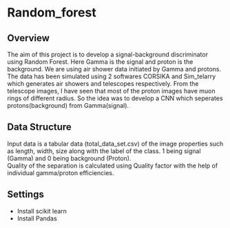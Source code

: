 # Random_forest
## __Overview__
The aim of this project is to develop a signal-background discriminator using Random Forest. Here Gamma is the signal and proton is the background. We are using air shower data initiated by Gamma and protons. The data has been simulated using 2 softwares CORSIKA and Sim_telarry which generates air showers and telescopes respectively. From the telescope images, I have seen that most of the proton images have muon rings of different radius. So the idea was to develop a CNN which seperates protons(background) from Gamma(signal).
## __Data Structure__
Input data is a tabular data (total_data_set.csv) of the image properties such as length, width, size along with the label of the class. 1 being signal (Gamma) and 0 being background (Proton). <br>
Quality of the separation is calculated using Quality factor with the help of individual gamma/proton efficiencies.
## __Settings__
- Install scikit learn
- Install Pandas
